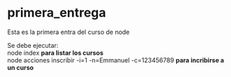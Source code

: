 # primera_entrega
Esta es la primera entra del curso de node

Se debe ejecutar: <br />
node index <b>para listar los cursos </b><br />
node acciones inscribir -i=1 -n=Emmanuel -c=123456789 <b>para incribirse a un curso </b>
